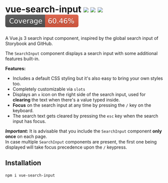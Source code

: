 # vue-search-input <a href="https://npm.im/vue-search-input"><img src="https://badgen.net/npm/v/vue-search-input"></a> ![](https://img.badgesize.io/kouts/vue-search-input/main/dist/vue-search-input.umd.js.svg) ![](https://img.badgesize.io/kouts/vue-search-input/main/dist/vue-search-input.umd.js.svg?compression=gzip) ![](coverage/badge.svg)

A Vue.js 3 search input component, inspired by the global search input of Storybook and GitHub.

The `SearchInput` component displays a search input with some additional features built-in.

**Features:**

- Includes a default CSS styling but it's also easy to bring your own styles too.
- Completely customizable via `slots`
- Displays an `x` icon on the right side of the search input, used for **clearing** the text when there's a value typed inside.
- **Focus** on the search input at any time by pressing the `/` key on the keyboard.
- The search text gets cleared by pressing the `esc` key when the search input has focus.

**_Important:_** It is advisable that you include the `SearchInput` component **only once** on each page.  
 In case multiple `SearchInput` components are present, the first one being displayed will take focus precedence upon the `/` keypress.

## Installation

```bash
npm i vue-search-input
```
